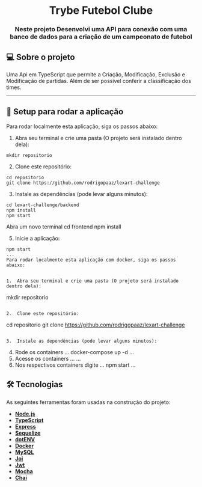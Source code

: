 <h1 align="center">Trybe Futebol Clube</h1>

<h3 align="center">Neste projeto Desenvolvi uma API para conexão com uma banco de dados para a criação de um campeonato de futebol</h3>

## 💻 Sobre o projeto

Uma Api em TypeScript que permite a Criação, Modificação, Exclusão e Modificação de partidas.
Além de ser possivel conferir a classificação dos times.

---

## 🚀 Setup para rodar a aplicação
Para rodar localmente esta aplicação, siga os passos abaixo:

1.  Abra seu terminal e crie uma pasta (O projeto será instalado dentro dela):

```
mkdir repositorio
```

2.  Clone este repositório:

```
cd repositorio
git clone https://github.com/rodrigopaaz/lexart-challenge
```

3.  Instale as dependências (pode levar alguns minutos):

```
cd lexart-challenge/backend
npm install
npm start
```
Abra um novo terminal
cd frontend
npm install

5.  Inicie a aplicação:
```
npm start
...
Para rodar localmente esta aplicação com docker, siga os passos abaixo:


1.  Abra seu terminal e crie uma pasta (O projeto será instalado dentro dela):

```
mkdir repositorio
```

2.  Clone este repositório:

```
cd repositorio
git clone https://github.com/rodrigopaaz/lexart-challenge
```

3.  Instale as dependências (pode levar alguns minutos):

```
4. Rode os containers
...
docker-compose up -d
...
5. Acesse os containers
...
...
6. Nos respectivos containers digite
...
npm start
...

## 🛠 Tecnologias

As seguintes ferramentas foram usadas na construção do projeto:
-   **[Node.js](https://nodejs.org/en/)**
-   **[TypeScript](https://www.typescriptlang.org/)**
-   **[Express](https://expressjs.com/)**
-   **[Sequelize](https://sequelize.org/)**
-   **[dotENV](https://github.com/motdotla/dotenv)**
-   **[Docker](https://www.docker.com/)**
-   **[MySQL](https://www.mysql.com/)**
-   **[Joi](https://github.com/hapijs/joi)**
-   **[Jwt](https://jwt.io/)**
-   **[Mocha](https://mochajs.org/)**
-   **[Chai](https://www.chaijs.com/)**

